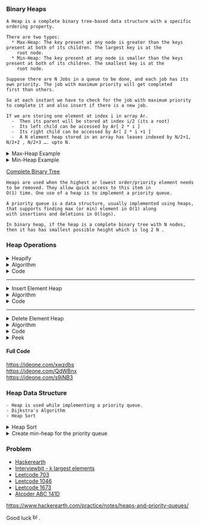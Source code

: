 ###  Binary Heaps
```
A Heap is a complete binary tree-based data structure with a specific ordering property.

There are two types: 
  * Max-Heap: The key present at any node is greater than the keys present at both of its children. The largest key is at the
    root node.
  * Min-Heap: The key present at any node is smaller than the keys present at both of its children. The smallest key is at the
    root node.

Suppose there are N Jobs in a queue to be done, and each job has its own priority. The job with maximum priority will get completed 
first than others.

So at each instant we have to check for the job with maximum priority to complete it and also insert if there is a new job.

If we are storing one element at index i in array Ar.
  -  Then its parent will be stored at index i/2 (its a root)
  -  Its left child can be accessed by Ar[ 2 * i ]
  -  Its right child can be accessed by Ar[ 2 * i +1 ]
  -  A N element heap stored in an array has leaves indexed by N/2+1, N/2+2 , N/2+3 …. upto N.
```
<details> <summary> Max-Heap Example </summary>
 <img src="https://user-images.githubusercontent.com/59710234/157077980-1e4f4440-e4eb-4641-b493-502c36fa8cd8.png" alt="image" border="0">
</details>

<details> <summary> Min-Heap Example </summary>
 <a href="https://ibb.co/xfYv6Tk"><img src="https://user-images.githubusercontent.com/59710234/157078004-d99e0626-2d36-4b8e-925a-9df365504291.png" alt="image" border="0"></a>
</details>

[Complete Binary Tree](https://github.com/PaponAhasan/Data-Structures-and-Algorithms/blob/main/Data_Structure/Tree/Binary%20Trees.md#types-of-binary-tree)
```
Heaps are used when the highest or lowest order/priority element needs to be removed. They allow quick access to this item in
O(1) time. One use of a heap is to implement a priority queue.

A priority queue is a data structure, usually implemented using heaps, that supports finding max (or min) element in O(1) along 
with insertions and deletions in O(logn).

In binary heap, if the heap is a complete binary tree with N nodes, then it has has smallest possible height which is log 2 N .
```
### Heap Operations
<details> <summary> Heapify </summary>
 
 <br/>
 
 ```
  Heapify is the process of creating a heap data structure from a binary tree. It is used to create a Min-Heap or a Max-Heap.
 ```
 <details> <summary> 1. Let the input array be </summary>
  <img src="https://user-images.githubusercontent.com/59710234/157094802-7e8d3c8e-dd8a-4c20-bbbd-9bd2e72414c4.png" alt="image" border="0">
 </details>
 <details> <summary> 2. Create a complete binary tree from the array
 </summary>
  <img src="https://user-images.githubusercontent.com/59710234/157095063-13caf008-9538-426e-a287-ced530896fb1.png" alt="image" border="0">
 </details>
 <details> <summary> 3. Start from the first index of non-leaf node whose index is given by n/2 - 1 </summary>
  <img src="https://user-images.githubusercontent.com/59710234/157095249-ee345163-6976-40d9-a4f9-62eb95e7bfa5.png" alt="image" border="0">
 </details>
 
 ```
 4. Set current element i as largest.
 ```
 ```
 5. The index of left child is given by 2i + 1 and the right child is given by 2i + 2.
    If leftChild is greater than currentElement (i.e. element at ith index), set leftChildIndex as largest.
    If rightChild is greater than element in largest, set rightChildIndex as largest.
 ```
 
 <details> <summary> 6. Swap largest with currentElement </summary>
  <img src="https://user-images.githubusercontent.com/59710234/157102042-2c7cc49e-bb5d-4833-8ed0-ca19e8b654b6.png" alt="image" border="0">
 </details>
 
 ```
 7. Repeat steps 3-7 until the subtrees are also heapified.
 ```
 
</details>

<details> <summary> Algorithm </summary>
  
   <br/>
  
  ```c++
  Heapify(array, size, i)
    set i as largest
    leftChild = 2i + 1
    rightChild = 2i + 2

    if leftChild > array[largest]
      set leftChildIndex as largest
    if rightChild > array[largest]
      set rightChildIndex as largest

    swap array[i] and array[largest]
  ```
 
  ```c++
  MaxHeap(array, size)
    loop from the first index of non-leaf node down to zero
      call heapify
  ```
 
  ```
  For Min-Heap, both leftChild and rightChild must be larger than the parent for all nodes.
  ```
 
</details>

<details> <summary> Code </summary>

 <br/>
 
 ```c++
 void heapify(vector<int> &hT, int i)
 {
   int size = hT.size();
   int largest = i;
   int l = 2 * i + 1;
   int r = 2 * i + 2;
   if (l < size && hT[l] > hT[largest])
     largest = l;
   if (r < size && hT[r] > hT[largest])
     largest = r;

   if (largest != i)
   {
     swap(&hT[i], &hT[largest]);
     heapify(hT, largest);
   }
 }
 
 void MaxHeap(vector<int> &hT, size)
 {
    for (int i = size / 2 - 1; i >= 0; i--)
    {
      heapify(hT, i);
    }
 }
 ```
 
</details>
 
---
 
 <details> <summary> Insert Element Heap </summary>
  
  <br/>
  
  <details> <summary> 1. Insert at the end </summary>
      <img src="https://user-images.githubusercontent.com/59710234/157139935-5c157940-cca9-4280-a87b-cb7a08bea85b.png" alt="image" border="0">
  </details>
  <details> <summary> 2. Heapify the tree </summary>
      <img src="https://user-images.githubusercontent.com/59710234/157140002-35c808c8-6075-43a2-bd42-43f5eaa44bd5.png" alt="image" border="0">
  </details>
 
 </details>
 
<details> <summary> Algorithm </summary>
  
  <br/>
   
   ```c++
   If there is no node, 
      create a newNode.
   else (a node is already present)
      insert the newNode at the end (last node from left to right.)

   heapify the array
   ```
  
   ```
   For Min Heap, the above algorithm is modified so that parentNode is always smaller than newNode.
   ```
   
</details>

<details> <summary> Code </summary>
   
   <br/>
   
   ```c++
    void heapify(vector<int> &hT, int i)
    {
      int size = hT.size();
      int largest = i;
      int l = 2 * i + 1;
      int r = 2 * i + 2;
      if (l < size && hT[l] > hT[largest])
        largest = l;
      if (r < size && hT[r] > hT[largest])
        largest = r;

      if (largest != i)
      {
        swap(&hT[i], &hT[largest]);
        heapify(hT, largest);
      }
    }
   
    void insert(vector<int> &hT, int newNum)
    {
      int size = hT.size();
      if (size == 0)
      {
        hT.push_back(newNum);
      }
      else
      {
        hT.push_back(newNum);
        for (int i = size / 2 - 1; i >= 0; i--)
        {
          heapify(hT, i);
        }
      }
    }
   ```
   
</details>
   
---

<details> <summary>  Delete Element Heap </summary>
   
   <br/>
   
   <details> <summary>  1. Select the element to be deleted. </summary>
    <img src="https://user-images.githubusercontent.com/59710234/157141821-52b4a8b2-784c-4c12-91d2-de15d03adf12.png" alt="image" border="0">
   </details> 
   <details> <summary>  2. Swap it with the last element. </summary>
    <img src="https://user-images.githubusercontent.com/59710234/157141595-ac6d6d35-678c-4d48-8193-0e43a06f3281.png" alt="image" border="0">
   </details>
   <details> <summary>  3. Remove the last element. </summary>
    <img src="https://user-images.githubusercontent.com/59710234/157141647-ad1cbae8-6e15-4a2f-be85-5fd745882dc5.png" alt="image" border="0">
   </details> 
   <details> <summary>  4. Heapify the tree. </summary>
    <img src="https://user-images.githubusercontent.com/59710234/157141712-86e7a716-671b-44e8-b839-6b4a4dfa8aaa.png" alt="image" border="0">
   </details> 
  
</details>

<details> <summary>  Algorithm </summary> 
 
  <br/>
 
 ```c++
  If nodeToBeDeleted is the leafNode
     remove the node
  Else swap nodeToBeDeleted with the lastLeafNode
     remove noteToBeDeleted
 
  heapify the array
 ```
 
</details>

<details> <summary>  Code </summary> 
 
  <br/>
 
 ```c++
 void heapify(vector<int> &hT, int i)
{
  int size = hT.size();
  int largest = i;
  int l = 2 * i + 1;
  int r = 2 * i + 2;
  if (l < size && hT[l] > hT[largest])
    largest = l;
  if (r < size && hT[r] > hT[largest])
    largest = r;

  if (largest != i)
  {
    swap(&hT[i], &hT[largest]);
    heapify(hT, largest);
  }
}
 
void deleteNode(vector<int> &hT, int num)
{
  int size = hT.size();
  int i;
  for (i = 0; i < size; i++)
  {
    if (num == hT[i])
      break;
  }
  swap(&hT[i], &hT[size - 1]);

  hT.pop_back();
  for (int i = size / 2 - 1; i >= 0; i--)
  {
    heapify(hT, i);
  }
}
 ```
 
</details> 

<details> <summary>  Peek </summary>
 
 <br/>
 
 ```
 Peek operation returns the maximum element from Max Heap or minimum element from Min Heap without deleting the node.
 ```
 ```
 return rootNode
 ```
 
</details>
 
#### Full Code
 
 https://ideone.com/xwzdbs <br/> https://ideone.com/QdWBnx <br/> https://ideone.com/s9iNB3


### Heap Data Structure
 
 ```
 - Heap is used while implementing a priority queue.
 - Dijkstra's Algorithm
 - Heap Sort
 ```
 
<details> <summary>  Heap Sort </summary>
 
<br/>
 
 ```
 Sort elements of array Arr in ascending order. We can use max heap to perform this operation.
 ```
 
 <details> <summary>  Implementation </summary>
  
  <br/>
  
  ```c++
     void max_heapify (int Arr[ ], int i, int N)
     {
       int left = 2*i                //left child
       int right = 2*i +1           //right child
       if(left<= N and Arr[left] > Arr[i] )
             largest = left;
       else
            largest = i;
       if(right <= N and Arr[right] > Arr[largest] )
           largest = right;
       if(largest != i )
       {
           swap (Ar[i] , Arr[largest]);
           max_heapify (Arr, largest,N);
       } 
    }
  
    void build_maxheap (int Arr[ ])
    {
        for(int i = N/2 ; i >= 1 ; i-- )
        {
            max_heapify (Arr, i) ;
        }
    }
  
    void heap_sort(int Ar[ ])
    {
      int heap_size = N;
      build_maxheap(Arr);
      for(int i = N; i>=2 ; i-- )
      {
          swap|(Arr[ 1 ], Arr[ i ]);
          heap_size = heap_size-1;
          max_heapify(Arr, 1, heap_size);
      }
    }
  ```
  
  </details>
  
   <details> <summary>  Complexity </summary>
  
   <br/>
    
    - Max_heapify has complexity O(logN) [max_heapify N-1 times in heap_sort function],
    - Build_maxheap has complexity O(N) and
    Therefore complexity of heap_sort function is O(N logN).
    
   </details>
  
   <details> <summary>  Code </summary>
      
   <br/>
     https://ideone.com/bfilRR
   </details>
 
 </details>
 
  <details> <summary>  Create min-heap for the priority queue </summary>
  
   <br/>
   
   ```c++
    // C++ program to demonstrate min heap for priority queue
    #include <iostream>
    #include <queue>
    using namespace std;

    void showpq(priority_queue<int, vector<int>, greater<int> > gq)
    {
       priority_queue<int, vector<int>, greater<int> > g = gq;
       while (!g.empty()) {
         cout << '\t' << g.top();
         g.pop();
       }
       cout << '\n';
    }

    int main()
    {
       priority_queue<int, vector<int>, greater<int> > gquiz;
       gquiz.push(10);
       gquiz.push(30);
       gquiz.push(20);
       gquiz.push(5);
       gquiz.push(1);

       cout << "The priority queue gquiz is : ";
       showpq(gquiz);

       cout << "\ngquiz.size() : " << gquiz.size();
       cout << "\ngquiz.top() : " << gquiz.top();

       cout << "\ngquiz.pop() : ";
       gquiz.pop();
       showpq(gquiz);

       return 0;
    }

   ```
   
  </details> 
   
### Problem

* [Hackerearth](https://www.hackerearth.com/practice/data-structures/trees/heapspriority-queues/practice-problems/)
* [Interviewbit - k largest elements](https://www.interviewbit.com/problems/k-largest-elements/)
* [Leetcode 703](https://leetcode.com/problems/kth-largest-element-in-a-stream/)
* [Leetcode 1046](https://leetcode.com/problems/last-stone-weight/)
* [Leetcode 1673](https://leetcode.com/problems/find-the-most-competitive-subsequence/)
* [Atcoder ABC 141D](https://atcoder.jp/contests/abc141/tasks/abc141_d)

 https://www.hackerearth.com/practice/notes/heaps-and-priority-queues/
 
 
Good luck <a href="https://emoji.gg/emoji/8771_blobheart"><img src="https://emoji.gg/assets/emoji/8771_blobheart.png" width="16px" height="16px" alt="blobheart"></a>.
